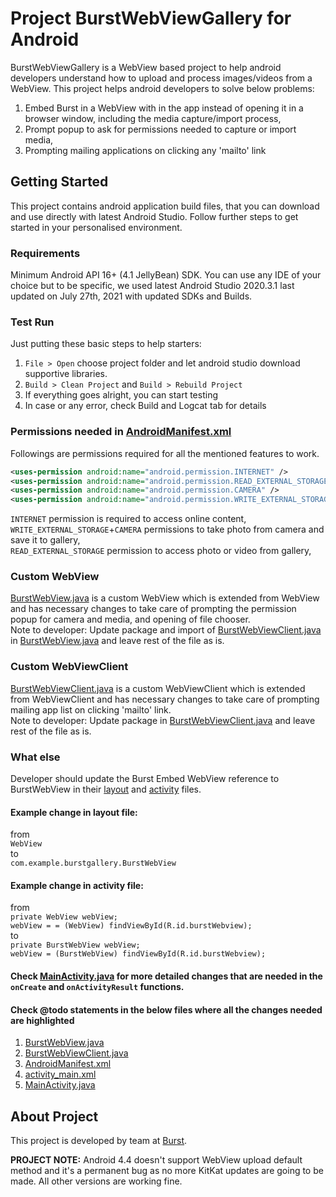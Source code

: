 # Project BurstWebViewGallery for Android

BurstWebViewGallery is a WebView based project to help android developers understand how to upload and process images/videos from a WebView.
This project helps android developers to solve below problems:
1. Embed Burst in a WebView with in the app instead of opening it in a browser window, including the media capture/import process,
2. Prompt popup to ask for permissions needed to capture or import media,
3. Prompting mailing applications on clicking any 'mailto' link

## Getting Started
This project contains android application build files, that you can download and use directly with latest Android Studio. Follow further steps to get started in your personalised environment.

### Requirements
Minimum Android API 16+ (4.1 JellyBean) SDK. You can use any IDE of your choice but to be specific, we used latest Android Studio 2020.3.1 last updated on July 27th, 2021 with updated SDKs and Builds.

### Test Run
Just putting these basic steps to help starters:
1. `File > Open` choose project folder and let android studio download supportive libraries.
2. `Build > Clean Project` and `Build > Rebuild Project`
3. If everything goes alright, you can start testing
4. In case or any error, check Build and Logcat tab for details

### Permissions needed in <a targent="_blank" href="https://github.com/burstit/BurstWebViewGallery/blob/main/app/src/main/AndroidManifest.xml">AndroidManifest.xml</a>
Followings are permissions required for all the mentioned features to work.
```xml
<uses-permission android:name="android.permission.INTERNET" />
<uses-permission android:name="android.permission.READ_EXTERNAL_STORAGE" />
<uses-permission android:name="android.permission.CAMERA" />
<uses-permission android:name="android.permission.WRITE_EXTERNAL_STORAGE" />
```
`INTERNET` permission is required to access online content,<br/>
`WRITE_EXTERNAL_STORAGE`+`CAMERA` permissions to take photo from camera and save it to gallery,<br/>
`READ_EXTERNAL_STORAGE` permission to access photo or video from gallery,<br/>

### Custom WebView
<a targent="_blank" href="https://github.com/burstit/BurstWebViewGallery/blob/main/app/src/main/java/com/example/burstgallery/BurstWebView.java">BurstWebView.java</a> is a custom WebView which is extended from WebView and has necessary changes to take care of prompting the permission popup for camera and media, and opening of file chooser.<br/>
Note to developer: Update package and import of <a targent="_blank" href="https://github.com/burstit/BurstWebViewGallery/blob/main/app/src/main/java/com/example/burstgallery/BurstWebViewClient.java">BurstWebViewClient.java</a> in <a targent="_blank" href="https://github.com/burstit/BurstWebViewGallery/blob/main/app/src/main/java/com/example/burstgallery/BurstWebView.java">BurstWebView.java</a> and leave rest of the file as is.

### Custom WebViewClient
<a targent="_blank" href="https://github.com/burstit/BurstWebViewGallery/blob/main/app/src/main/java/com/example/burstgallery/BurstWebViewClient.java">BurstWebViewClient.java</a> is a custom WebViewClient which is extended from WebViewClient and has necessary changes to take care of prompting mailing app list on clicking 'mailto' link.<br/>
Note to developer: Update package in <a targent="_blank" href="https://github.com/burstit/BurstWebViewGallery/blob/main/app/src/main/java/com/example/burstgallery/BurstWebViewClient.java">BurstWebViewClient.java</a> and leave rest of the file as is.

### What else
Developer should update the Burst Embed WebView reference to BurstWebView in their <a targent="_blank" href="https://github.com/burstit/BurstWebViewGallery/blob/main/app/src/main/res/layout/activity_main.xml">layout</a> and <a targent="_blank" href="https://github.com/burstit/BurstWebViewGallery/blob/main/app/src/main/java/com/example/burstgallery/MainActivity.java">activity</a> files.
#### Example change in layout file:
from<br/>
`WebView`<br/>
to<br/>
`com.example.burstgallery.BurstWebView`
#### Example change in activity file:
from<br/>
`private WebView webView;`<br/>
`webView = = (WebView) findViewById(R.id.burstWebview);`<br/>
to<br/>
`private BurstWebView webView;`<br/>
`webView = (BurstWebView) findViewById(R.id.burstWebview);`<br/>
#### Check <a targent="_blank" href="https://github.com/burstit/BurstWebViewGallery/blob/main/app/src/main/java/com/example/burstgallery/MainActivity.java">MainActivity.java</a> for more detailed changes that are needed in the `onCreate` and `onActivityResult` functions.
#### Check @todo statements in the below files where all the changes needed are highlighted
1. <a targent="_blank" href="https://github.com/burstit/BurstWebViewGallery/blob/main/app/src/main/java/com/example/burstgallery/BurstWebView.java">BurstWebView.java</a>
2. <a targent="_blank" href="https://github.com/burstit/BurstWebViewGallery/blob/main/app/src/main/java/com/example/burstgallery/BurstWebViewClient.java">BurstWebViewClient.java</a>
3. <a targent="_blank" href="https://github.com/burstit/BurstWebViewGallery/blob/main/app/src/main/AndroidManifest.xml">AndroidManifest.xml</a>
4. <a targent="_blank" href="https://github.com/burstit/BurstWebViewGallery/blob/main/app/src/main/res/layout/activity_main.xml">activity_main.xml</a>
5. <a targent="_blank" href="https://github.com/burstit/BurstWebViewGallery/blob/main/app/src/main/java/com/example/burstgallery/MainActivity.java">MainActivity.java</a>

## About Project
This project is developed by team at <a targent="_blank" href="https://www.burst.com">Burst</a>.

**PROJECT NOTE:** Android 4.4 doesn't support WebView upload default method and it's a permanent bug as no more KitKat updates are going to be made. All other versions are working fine.
